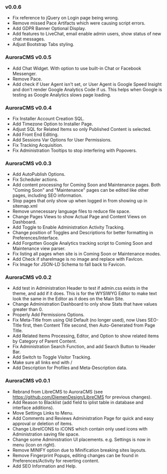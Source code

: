 ### v0.0.6
- Fix reference to jQuery on Login page being wrong.
- Remove missed Pace Artifacts which were causing script errors.
- Add GDPR Banner Optional Display.
- Add features to LiveChat, email enable admin users, show status of new chat messages.
- Adjust Bootstrap Tabs styling.

### AuroraCMS v0.0.5
- Add Chat Widget. With option to use built-in Chat or Facebook Messenger.
- Remove Pace.
- Add check if User Agent isn't set, or User Agent is Google Speed Insight and don't render Google Analytics Code if us. This helps when Google is testing as Google Analytics slows page loading.

### AuroraCMS v0.0.4
- Fix Installer Account Creation SQL.
- Add Timezone Option to Installer Page.
- Adjust SQL for Related Items so only Published Content is selected.
- Add Front End Editing.
- Add Sessions Var Options for User Permissions.
- Fix Tracking Acquisition.
- Fix Administration Tooltips to stop interfering with Popovers.

### AuroraCMS v0.0.3
- Add AutoPublish Options.
- Fix Scheduler actions.
- Add content processing for Coming Soon and Maintenance pages. Both "Coming Soon" and "Maintenance" pages can be edited like other pages, including SEO information.
- Stop pages that only show up when logged in from showing up in sitemap.xml
- Remove unnecessary language files to reduce file space.
- Change Pages Views to show Actual Page and Content Views on Dashboard.
- Add Toggle to Enable Administration Activity Tracking.
- Change position of Toggles and Descriptions for better formatting in Preferences/Interface.
- Add Forgotten Google Analytics tracking script to Coming Soon and Maintenance view parser.
- Fix listing all pages when site is in Coming Soon or Maintenance modes.
- Add Check if shareImage is no image and replace with FavIcon.
- Fix Image for JSON-LD Schema to fall back to Favicon.

### AuroraCMS v0.0.2
- Add test in Administration Header to test if admin.css exists in the theme, and add if it does. This is for the WYSIWYG Editor to make text look the same in the Editor as it does on the Main Site.
- Change Administration Dashboard to only show Stats that have values greater than 0.
- Properly Add Permissions Options.
- Fix Meta-Title from using Old Default (no longer used), now Uses SEO-Title first, then Content Title second, then Auto-Generated from Page Title.
- Add Related Items Processing, Editor, and Option to show related items by Category of Parent Content.
- Fix Administration Search Function, and add Search Button to Header Bar.
- Add Switch to Toggle Visitor Tracking.
- Make sure all links end with /
- Add Description for Profiles and Meta-Description data.

### AuroraCMS v0.0.1
- Rebrand from LibreCMS to AuroraCMS (see https://github.com/DiemenDesign/LibreCMS for previous changes).
- Add Reason to Blacklist (add field to iplist table in database and interface additions).
- Move Settings Links to Menu.
- Add Comments and Reviews Administration Page for quick and easy approval or deletion of items.
- Change LibreICONS to iCONS which contain only used icons with Administration saving file space.
- Change some Administration UI placements. e.g. Settings is now in menu (icon on right).
- Remove MINIFY option due to Minification breaking sites layouts.
- Remove Fingerprint Popups, editing changes can be found in Preferences/Activity for reverting content.
- Add SEO Information and Help.
